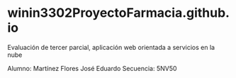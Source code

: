 # winin3302ProyectoFarmacia.github.io

Evaluación de tercer parcial, aplicación web orientada a servicios en la nube


Alumno: Martínez Flores José Eduardo Secuencia: 5NV50
